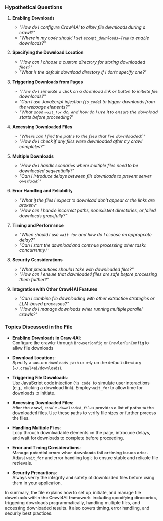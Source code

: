 ### Hypothetical Questions

1. **Enabling Downloads**
   - *"How do I configure Crawl4AI to allow file downloads during a crawl?"*
   - *"Where in my code should I set `accept_downloads=True` to enable downloads?"*

2. **Specifying the Download Location**
   - *"How can I choose a custom directory for storing downloaded files?"*
   - *"What is the default download directory if I don’t specify one?"*

3. **Triggering Downloads from Pages**
   - *"How do I simulate a click on a download link or button to initiate file downloads?"*
   - *"Can I use JavaScript injection (`js_code`) to trigger downloads from the webpage elements?"*
   - *"What does `wait_for` do, and how do I use it to ensure the download starts before proceeding?"*

4. **Accessing Downloaded Files**
   - *"Where can I find the paths to the files that I’ve downloaded?"*
   - *"How do I check if any files were downloaded after my crawl completes?"*

5. **Multiple Downloads**
   - *"How do I handle scenarios where multiple files need to be downloaded sequentially?"*
   - *"Can I introduce delays between file downloads to prevent server overload?"*

6. **Error Handling and Reliability**
   - *"What if the files I expect to download don’t appear or the links are broken?"*
   - *"How can I handle incorrect paths, nonexistent directories, or failed downloads gracefully?"*

7. **Timing and Performance**
   - *"When should I use `wait_for` and how do I choose an appropriate delay?"*
   - *"Can I start the download and continue processing other tasks concurrently?"*

8. **Security Considerations**
   - *"What precautions should I take with downloaded files?"*
   - *"How can I ensure that downloaded files are safe before processing them further?"*

9. **Integration with Other Crawl4AI Features**
   - *"Can I combine file downloading with other extraction strategies or LLM-based processes?"*
   - *"How do I manage downloads when running multiple parallel crawls?"*

### Topics Discussed in the File

- **Enabling Downloads in Crawl4AI**:  
  Configure the crawler through `BrowserConfig` or `CrawlerRunConfig` to allow file downloads.

- **Download Locations**:  
  Specify a custom `downloads_path` or rely on the default directory (`~/.crawl4ai/downloads`).

- **Triggering File Downloads**:  
  Use JavaScript code injection (`js_code`) to simulate user interactions (e.g., clicking a download link). Employ `wait_for` to allow time for downloads to initiate.

- **Accessing Downloaded Files**:  
  After the crawl, `result.downloaded_files` provides a list of paths to the downloaded files. Use these paths to verify file sizes or further process the files.

- **Handling Multiple Files**:  
  Loop through downloadable elements on the page, introduce delays, and wait for downloads to complete before proceeding.

- **Error and Timing Considerations**:  
  Manage potential errors when downloads fail or timing issues arise. Adjust `wait_for` and error handling logic to ensure stable and reliable file retrievals.

- **Security Precautions**:  
  Always verify the integrity and safety of downloaded files before using them in your application.

In summary, the file explains how to set up, initiate, and manage file downloads within the Crawl4AI framework, including specifying directories, triggering downloads programmatically, handling multiple files, and accessing downloaded results. It also covers timing, error handling, and security best practices.
